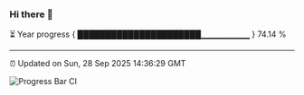### Hi there 👋

⏳ Year progress { ██████████████████████▁▁▁▁▁▁▁▁ } 74.14 %

---

⏰ Updated on Sun, 28 Sep 2025 14:36:29 GMT

![Progress Bar CI](https://github.com/IshwaranRudhara/GIT-ACTION/workflows/Progress%20Bar%20CI/badge.svg)
